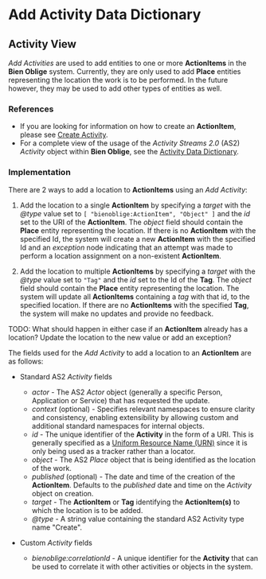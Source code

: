 # Add Activity Data Dictionary

## Activity View

*Add Activities* are used to add entities to one or more **ActionItems** in the **Bien Oblige** system. Currently, they are only used to add **Place** entities representing the location the work is to be performed. In the future however, they may be used to add other types of entities as well.

### References

* If you are looking for information on how to create an **ActionItem**, please see [Create Activity](Activity-Create.md).
* For a complete view of the usage of the *Activity Streams 2.0* (AS2) *Activity* object within **Bien Oblige**, see the [Activity Data Dictionary](Activity.md).

### Implementation

There are 2 ways to add a location to **ActionItems** using an *Add Activity*:

1. Add the location to a single **ActionItem** by specifying a *target* with the *@type* value set to `[ "bienoblige:ActionItem", "Object" ]` and the *id* set to the URI of the **ActionItem**. The *object* field should contain the **Place** entity representing the location. If there is no **ActionItem** with the specified Id, the system will create a new **ActionItem** with the specified Id and an *exception* node indicating that an attempt was made to perform a location assignment on a non-existent **ActionItem**.

2. Add the location to multiple **ActionItems** by specifying a *target* with the *@type* value set to `"Tag"` and the *id* set to the Id of the **Tag**. The *object* field should contain the **Place** entity representing the location. The system will update all **ActionItems** containing a *tag* with that id, to the specified location. If there are no **ActionItems** with the specified **Tag**, the system will make no updates and provide no feedback.

TODO: What should happen in either case if an **ActionItem** already has a location? Update the location to the new value or add an exception?

The fields used for the *Add Activity* to add a location to an **ActionItem** are as follows:

* Standard AS2 *Activity* fields
  * *actor* - The AS2 *Actor* object (generally a specific Person, Application or Service) that has requested the update.
  * *context* (optional) - Specifies relevant namespaces to ensure clarity and consistency, enabling extensibility by allowing custom and additional standard namespaces for internal objects.
  * *id* - The unique identifier of the **Activity** in the form of a URI. This is generally specified as a [Uniform Resource Name (URN)](https://en.wikipedia.org/wiki/Uniform_Resource_Name) since it is only being used as a tracker rather than a locator.
  * *object* - The AS2 *Place* object that is being identified as the location of the work.
  * *published* (optional) - The date and time of the creation of the **ActionItem**. Defaults to the *published* date and time on the *Activity* object on creation.
  * *target* - The **ActionItem** or **Tag** identifying the **ActionItem(s)** to which the location is to be added.
  * *@type* - A string value containing the standard AS2 Activity type name "Create".

* Custom *Activity* fields
  * *bienoblige:correlationId* - A unique identifier for the **Activity** that can be used to correlate it with other activities or objects in the system.
